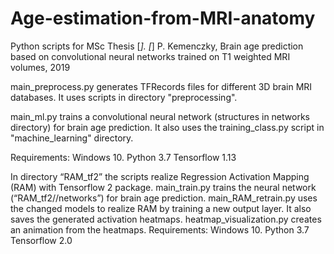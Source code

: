 # Age-estimation-from-MRI-anatomy

Python scripts for MSc Thesis [*].
[*] P. Kemenczky, Brain age prediction based on convolutional neural networks trained on T1 weighted MRI volumes, 2019

main_preprocess.py generates TFRecords files for different 3D brain MRI databases. It uses scripts in directory "preprocessing".

main_ml.py trains a convolutional neural network (structures in networks directory) for brain age prediction. It also uses the training_class.py script in "machine_learning" directory.

Requirements:
	Windows 10.
	Python 3.7
	Tensorflow 1.13

In directory “RAM_tf2” the scripts realize Regression Activation Mapping (RAM) with Tensorflow 2 package. 
main_train.py trains the neural network (“RAM_tf2//networks”) for brain age prediction. main_RAM_retrain.py uses the changed models to realize RAM by training a new output layer. It also saves the generated activation heatmaps.
heatmap_visualization.py creates an animation from the heatmaps.
Requirements:
	Windows 10.
	Python 3.7
	Tensorflow 2.0

